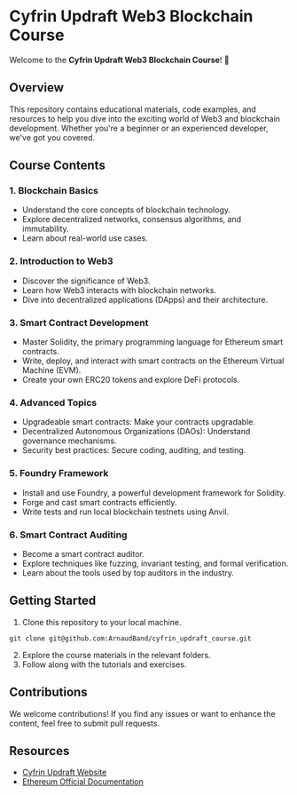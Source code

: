 # Cyfrin Updraft Web3 Blockchain Course

Welcome to the **Cyfrin Updraft Web3 Blockchain Course**! 🚀

## Overview

This repository contains educational materials, code examples, and resources to help you dive into the exciting world of Web3 and blockchain development. Whether you're a beginner or an experienced developer, we've got you covered.

## Course Contents

### 1. Blockchain Basics

- Understand the core concepts of blockchain technology.
- Explore decentralized networks, consensus algorithms, and immutability.
- Learn about real-world use cases.

### 2. Introduction to Web3

- Discover the significance of Web3.
- Learn how Web3 interacts with blockchain networks.
- Dive into decentralized applications (DApps) and their architecture.

### 3. Smart Contract Development

- Master Solidity, the primary programming language for Ethereum smart contracts.
- Write, deploy, and interact with smart contracts on the Ethereum Virtual Machine (EVM).
- Create your own ERC20 tokens and explore DeFi protocols.

### 4. Advanced Topics

- Upgradeable smart contracts: Make your contracts upgradable.
- Decentralized Autonomous Organizations (DAOs): Understand governance mechanisms.
- Security best practices: Secure coding, auditing, and testing.

### 5. Foundry Framework

- Install and use Foundry, a powerful development framework for Solidity.
- Forge and cast smart contracts efficiently.
- Write tests and run local blockchain testnets using Anvil.

### 6. Smart Contract Auditing

- Become a smart contract auditor.
- Explore techniques like fuzzing, invariant testing, and formal verification.
- Learn about the tools used by top auditors in the industry.

## Getting Started

1. Clone this repository to your local machine.
```
git clone git@github.com:ArnaudBand/cyfrin_updraft_course.git
```
2. Explore the course materials in the relevant folders.
3. Follow along with the tutorials and exercises.

## Contributions

We welcome contributions! If you find any issues or want to enhance the content, feel free to submit pull requests.

## Resources

- [Cyfrin Updraft Website](https://updraft.cyfrin.io/)
- [Ethereum Official Documentation](https://ethereum.org/docs/)
